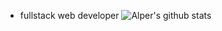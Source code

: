  - fullstack web developer
![Alper's github stats](https://github-readme-stats.vercel.app/api?username=Alperdec&show_icons=true&title_color=fff&icon_color=35FF69&text_color=F4F4F8&bg_color=0A100D)
